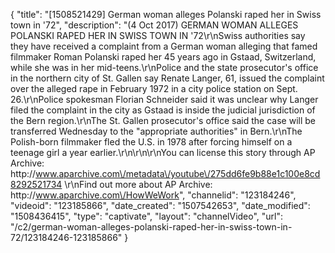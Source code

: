 {
    "title": "[1508521429] German woman alleges Polanski raped her in Swiss town in '72",
    "description": "(4 Oct 2017) GERMAN WOMAN ALLEGES POLANSKI RAPED HER IN SWISS TOWN IN '72\r\nSwiss authorities say they have received a complaint from a German woman alleging that famed filmmaker Roman Polanski raped her 45 years ago in Gstaad, Switzerland, while she was in her mid-teens.\r\nPolice and the state prosecutor's office in the northern city of St. Gallen say Renate Langer, 61, issued the complaint over the alleged rape in February 1972 in a city police station on Sept. 26.\r\nPolice spokesman Florian Schneider said it was unclear why Langer filed the complaint in the city as Gstaad is inside the judicial jurisdiction of the Bern region.\r\nThe St. Gallen prosecutor's office said the case will be transferred Wednesday to the \"appropriate authorities\" in Bern.\r\nThe Polish-born filmmaker fled the U.S. in 1978 after forcing himself on a teenage girl a year earlier.\r\n\r\n\r\nYou can license this story through AP Archive: http:\/\/www.aparchive.com\/metadata\/youtube\/275dd6fe9b88e1c100e8cd8292521734 \r\nFind out more about AP Archive: http:\/\/www.aparchive.com\/HowWeWork",
    "channelid": "123184246",
    "videoid": "123185866",
    "date_created": "1507542653",
    "date_modified": "1508436415",
    "type": "captivate",
    "layout": "channelVideo",
    "url": "\/c2\/german-woman-alleges-polanski-raped-her-in-swiss-town-in-72\/123184246-123185866"
}